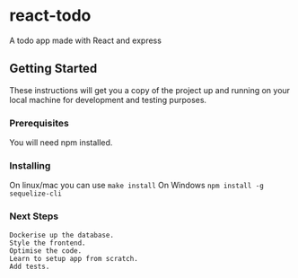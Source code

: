 # react-todo
A todo app made with React and express

## Getting Started

These instructions will get you a copy of the project up and running on your local machine for development and testing purposes.

### Prerequisites

You will need npm installed.

### Installing

On linux/mac you can use `make install`
On Windows
`npm install -g sequelize-cli`

### Next Steps
	Dockerise up the database.
	Style the frontend.
	Optimise the code.
	Learn to setup app from scratch.
	Add tests.